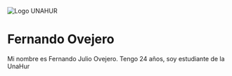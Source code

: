 ![Logo UNAHUR](./assets/UNAHUR.png)


# Fernando Ovejero

Mi nombre es Fernando Julio Ovejero. Tengo 24 años, soy estudiante de la UnaHur 
